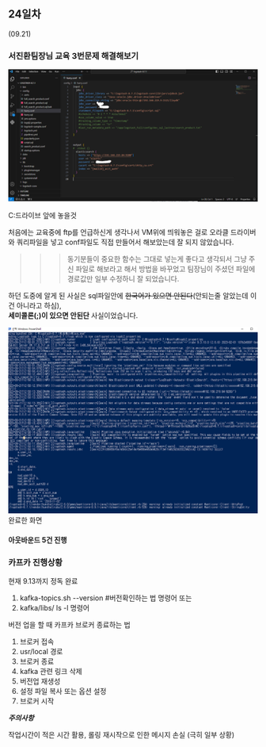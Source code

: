 ## 24일차
(09.21)

### 서진환팀장님 교육 3번문제 해결해보기

![img_10.png](img_10.png)

C:드라이브 앞에 놓을것


처음에는 교육중에 ftp를 언급하신게 생각나서 VM위에 띄워놓은 걸로
오라클 드라이버와 쿼리파일을 넣고 conf파일도 직접 만들어서 해보았는데 잘 되지 않았습니다.

>>>동기분들이 중요한 함수는 그대로 넣는게 좋다고 생각되서 그냥 주신 파일로 해보라고 해서
>>>방법을 바꾸었고 팀장님이 주셨던 파일에 경로값만 일부 수정하니 잘 되었습니다.

하던 도중에 알게 된 사실은 sql파일안에 ~~한국어가 있으면 안된다~~(안되는줄 알았는데 이건 아니라고 하심),\
**세미콜론(;)이 있으면 안된단** 사실이었습니다.

![img_9.png](img_9.png)\
완료한 화면


#### 아웃바운드 5건 진행

### 카프카 진행상황

현재 9.13까지 정독 완료

1) kafka-topics.sh --version #버전확인하는 법 명령어 또는
2) kafka/libs/ ls -l 명령어

버전 업을 할 때 카프카 브로커 종료하는 법

1) 브로커 접속
2) usr/local 경로
3) 브로커 종료
4) kafka 관련 링크 삭제
5) 버전업 재생성
6) 설정 파일 복사 또는 옵션 설정
7) 브로커 시작

**_주의사항_**

작업시간이 적은 시간 활용, 롤링 재시작으로 인한 메시지 손실 (극히 일부 상황)
